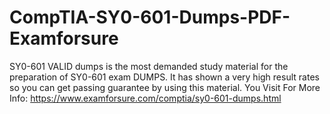 # CompTIA-SY0-601-Dumps-PDF-Examforsure
SY0-601 VALID dumps is the most demanded study material for the preparation of SY0-601 exam DUMPS. It has shown a very high result rates so you can get passing guarantee by using this material. You   Visit For More Info: https://www.examforsure.com/comptia/sy0-601-dumps.html
